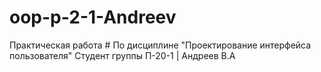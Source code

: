 # oop-p-2-1-Andreev
Практическая работа #
По дисциплине "Проектирование интерфейса пользователя" Студент группы П-20-1 | Андреев В.А

